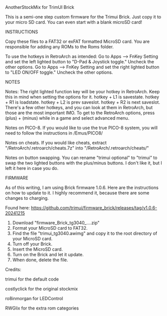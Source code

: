 AnotherStockMix for TrimUI Brick

This is a semi-one step custom firmware for the Trimui Brick.  Just copy it to your micro SD card.
You can even start with a blank microSD card!

INSTRUCTIONS

Copy these files to a FAT32 or exFAT formatted MicroSD card.
You are responsible for adding any ROMs to the Roms folder.

To use the hotkeys in RetroArch as intended:
Go to Apps --> FnKey Setting and set the left lighted button to "D-Pad & Joystick toggle."  Uncheck the other options.
Go to Apps --> FnKey Setting and set the right lighted button to "LED ON/OFF toggle."  Uncheck the other options.

NOTES

Notes:  The right lighted function key will be your hotkey in RetroArch.  Keep this in mind when setting the options for it.
hotkey + L1 is savestate.
hotkey + R1 is loadstate.
hotkey + L2 is prev saveslot.
hotkey + R2 is next saveslot.
There's a few other hotkeys, and you can look at them in RetroArch, but those are the most important IMO.
To get to the RetroArch options, press (plus) + (minus) while in a game and select advanced menu. 

Notes on PICO-8.  If you would like to use the true PICO-8 system, you will need to follow the instructions in /Emus/PICO8/

Notes on cheats.  If you would like cheats, extract "/RetroArch/.retroarch/cheats.7z" into "/RetroArch/.retroarch/cheats/"

Notes on button swapping.  You can rename "trimui optional" to "trimui" to swap the two lighted buttons with the plus/minus buttons.  I don't like it, but I left it here in case you do.

FIRMWARE

As of this writing, I am using Brick firmware 1.0.6.  Here are the instructions on how to update to it. I highly recommend it, because there are some changes to charging.

Found here:  https://github.com/trimui/firmware_brick/releases/tag/v1.0.6-20241215
1.  Download "firmware_Brick_tg3040_....zip"
2.  Format your MicroSD card to FAT32.
3.  Find the file "trimui_tg3040.awimg" and copy it to the root directory of your MicroSD card.
4.  Turn off your Brick.
5.  Insert the MicroSD card.
6.  Turn on the Brick and let it update.
7.  When done, delete the file.



Credits:

trimui for the default code

costlyclick for the original stockmix

ro8inmorgan for LEDControl

RWGlix for the extra rom categories

